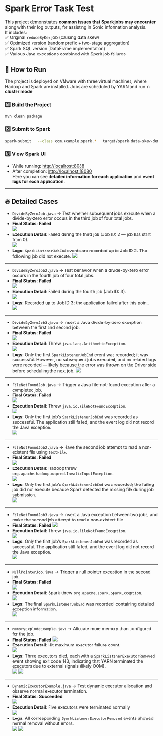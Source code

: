 # Spark Error Task Test

This project demonstrates **common issues that Spark jobs may encounter** along with their log outputs, for assisting in Sonic information analysis.  
It includes:  
✅ Original `reduceByKey` job (causing data skew)  
✅ Optimized version (random prefix + two-stage aggregation)  
✅ Spark SQL version (DataFrame implementation)  
✅ Various Java exceptions combined with Spark job failures

## 🚀 How to Run
The project is deployed on VMware with three virtual machines, where Hadoop and Spark are installed. Jobs are scheduled by YARN and run in **cluster mode**.

### 1️⃣ Build the Project
```bash
mvn clean package
```


### 2️⃣ Submit to Spark
```bash
spark-submit   --class com.example.spark.*   target/spark-data-skew-demo-1.0-SNAPSHOT.jar
```

### 3️⃣ View Spark UI
- While running: [http://localhost:8088](http://localhost:8088)
- After completion: [http://localhost:18080](http://localhost:18080)  
  Here you can see **detailed information for each application** and **event logs for each application**.

---

## 🔥 Detailed Cases 

- `DivideByZeroJob.java` → Test whether subsequent jobs execute when a divide-by-zero error occurs in the third job of four total jobs.
- **Final Status**: **Failed**  
![](images/figure1.png)
- **Execution Detail**: Failed during the third job (Job ID: 2 — job IDs start from 0).  
![](images/figure2.png)
- **Logs**: `SparkListenerJobEnd` events are recorded up to Job ID 2. The following job did not execute.
![](images/figure3.png)
---
- `DivideByZeroJob2.java` → Test behavior when a divide-by-zero error occurs in the fourth job of four total jobs.
- **Final Status**: **Failed**  
  ![](images/figure4.png)
- **Execution Detail**: Failed during the fourth job (Job ID: 3).  
  ![](images/figure5.png)
- **Logs**: Recorded up to Job ID 3; the application failed after this point.  
  ![](images/figure6.png)
---
- `DivideByZeroJob3.java` → Insert a Java divide-by-zero exception between the first and second job.
- **Final Status**: **Failed**  
  ![](images/figure7.png)
- **Execution Detail**: Threw `java.lang.ArithmeticException`.  
  ![](images/figure8.png)
- **Logs**: Only the first `SparkListenerJobEnd` event was recorded; it was successful. However, no subsequent jobs executed, and no related logs were recorded — likely because the error was thrown on the Driver side before scheduling the next job.
  ![](images/figure9.png)
---
- `FileNotFoundJob.java` → Trigger a Java file-not-found exception after a completed job.
- **Final Status**: **Failed**  
  ![](images/figure10.png)
- **Execution Detail**: Threw `java.io.FileNotFoundException`.  
  ![](images/figure11.png)
- **Logs**: Only the first job’s `SparkListenerJobEnd` was recorded as successful. The application still failed, and the event log did not record the Java exception.  
  ![](images/figure12.png)
---
- `FileNotFoundJob2.java` → Have the second job attempt to read a non-existent file using `textFile`.
- **Final Status**: **Failed**  
  ![](images/figure13.png)
- **Execution Detail**: Hadoop threw `org.apache.hadoop.mapred.InvalidInputException`.  
  ![](images/figure14.png)
- **Logs**: Only the first job’s `SparkListenerJobEnd` was recorded; the failing job did not execute because Spark detected the missing file during job submission.  
  ![](images/figure15.png)
---
- `FileNotFoundJob3.java` → Insert a Java exception between two jobs, and make the second job attempt to read a non-existent file.
- **Final Status**: **Failed**
  ![](images/figure16.png)
- **Execution Detail**: Threw `java.io.FileNotFoundException`.  
  ![](images/figure17.png)
- **Logs**: Only the first job’s `SparkListenerJobEnd` was recorded as successful. The application still failed, and the event log did not record the Java exception.  
  ![](images/figure18.png)
---
- `NullPointerJob.java` → Trigger a null pointer exception in the second job.
- **Final Status**: **Failed**  
  ![](images/figure19.png)
- **Execution Detail**: Spark threw `org.apache.spark.SparkException`.    
  ![](images/figure20.png)
- **Logs**: The final `SparkListenerJobEnd` was recorded, containing detailed exception information.  
  ![](images/figure21.png)
---
- `MemoryExplodeExample.java` → Allocate more memory than configured for the job.
- **Final Status**: **Failed**
  ![](images/figure22.png)
- **Execution Detail**: Hit maximum executor failure count.  
  ![](images/figure23.png)
- **Logs**: Three executors died, each with a `SparkListenerExecutorRemoved` event showing exit code 143, indicating that YARN terminated the executors due to external signals (likely OOM).  
  ![](images/figure24.png)
  ![](images/figure25.png)
---
- `DynamicExecutorExample.java` → Test dynamic executor allocation and observe normal executor termination.
- **Final Status**: **Succeeded**  
  ![](images/figure26.png)
- **Execution Detail**: Five executors were terminated normally.  
  ![](images/figure27.png)
- **Logs**: All corresponding `SparkListenerExecutorRemoved` events showed normal removal without errors.  
  ![](images/figure28.png)
  ![](images/figure29.png)
